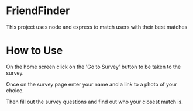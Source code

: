 # FriendFinder

This project uses node and express to match users with their best matches 

# How to Use

On the home screen click on the 'Go to Survey' button to be taken to the survey.

Once on the survey page enter your name and a link to a photo of your choice.

Then fill out the survey questions and find out who your closest match is.
